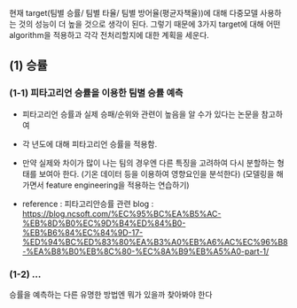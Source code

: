 현재 target(팀별 승률/ 팀별 타율/ 팀별 방어율(평균자책율))에 대해 다중모델 사용하는 것의 성능이 더 높을 것으로 생각이 된다. 그렇기 때문에 3가지 target에 대해 어떤 algorithm을 적용하고 각각 전처리할지에 대한 계획을 세운다. 

## (1) 승률

### (1-1) 피타고리언 승률을 이용한 팀별 승률 예측 
- 피타고리언 승률과 실제 승패/순위와 관련이 높음을 알 수가 있다는 논문을 참고하여
- 각 년도에 대해 피타고리언 승률을 적용함. 
- 만약 실제와 차이가 많이 나는 팀의 경우엔 다른 특징을 고려하여 다시 분할하는 형태를 보여아 한다. (기온 데이터 등을 이용하여 영향요인을 분석한다)
(모델링을 해가면서 feature engineering을 적용하는 연습하기)

- reference : 피타고리안승률 관련 blog : https://blog.ncsoft.com/%EC%95%BC%EA%B5%AC-%EB%8D%B0%EC%9D%B4%ED%84%B0-%EB%B6%84%EC%84%9D-17-%ED%94%BC%ED%83%80%EA%B3%A0%EB%A6%AC%EC%96%B8-%EA%B8%B0%EB%8C%80-%EC%8A%B9%EB%A5%A0-part-1/


### (1-2)  ...
승률을 예측하는 다른 유명한 방법엔 뭐가 있을까 찾아봐야 한다